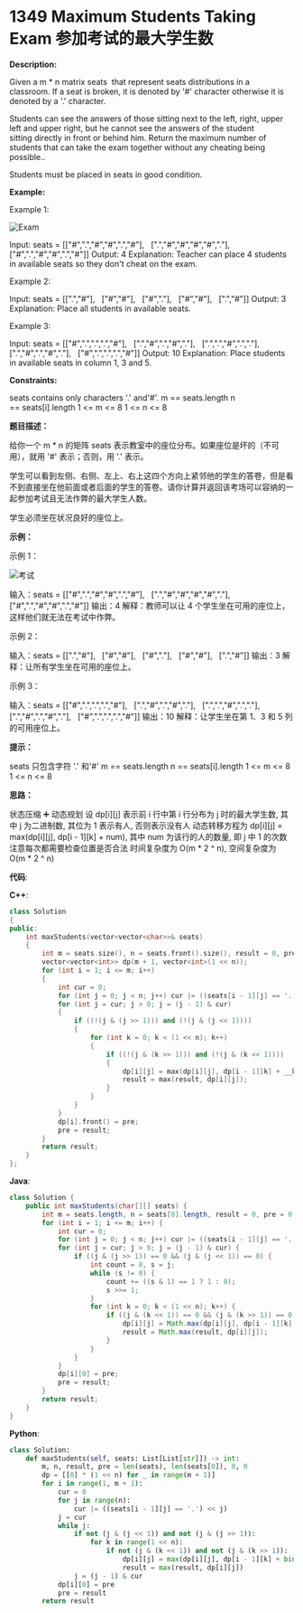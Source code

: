 # 1349 Maximum Students Taking Exam 参加考试的最大学生数

__Description:__

Given a m * n matrix seats  that represent seats distributions in a classroom. If a seat is broken, it is denoted by '#' character otherwise it is denoted by a '.' character.

Students can see the answers of those sitting next to the left, right, upper left and upper right, but he cannot see the answers of the student sitting directly in front or behind him. Return the maximum number of students that can take the exam together without any cheating being possible..

Students must be placed in seats in good condition.

__Example:__

Example 1:

![Exam](https://assets.leetcode.com/uploads/2020/01/29/image.png)

Input: seats = [["#",".","#","#",".","#"],
                [".","#","#","#","#","."],
                ["#",".","#","#",".","#"]]
Output: 4
Explanation: Teacher can place 4 students in available seats so they don't cheat on the exam.

Example 2:

Input: seats = [[".","#"],
                ["#","#"],
                ["#","."],
                ["#","#"],
                [".","#"]]
Output: 3
Explanation: Place all students in available seats.

Example 3:

Input: seats = [["#",".",".",".","#"],
                [".","#",".","#","."],
                [".",".","#",".","."],
                [".","#",".","#","."],
                ["#",".",".",".","#"]]
Output: 10
Explanation: Place students in available seats in column 1, 3 and 5.

__Constraints:__

seats contains only characters '.' and'#'.
m == seats.length
n == seats[i].length
1 <= m <= 8
1 <= n <= 8

__题目描述：__

给你一个 m * n 的矩阵 seats 表示教室中的座位分布。如果座位是坏的（不可用），就用 '#' 表示；否则，用 '.' 表示。

学生可以看到左侧、右侧、左上、右上这四个方向上紧邻他的学生的答卷，但是看不到直接坐在他前面或者后面的学生的答卷。请你计算并返回该考场可以容纳的一起参加考试且无法作弊的最大学生人数。

学生必须坐在状况良好的座位上。

__示例：__

示例 1：

![考试](https://assets.leetcode-cn.com/aliyun-lc-upload/uploads/2020/02/09/image.png)

输入：seats = [["#",".","#","#",".","#"],
              [".","#","#","#","#","."],
              ["#",".","#","#",".","#"]]
输出：4
解释：教师可以让 4 个学生坐在可用的座位上，这样他们就无法在考试中作弊。

示例 2：

输入：seats = [[".","#"],
              ["#","#"],
              ["#","."],
              ["#","#"],
              [".","#"]]
输出：3
解释：让所有学生坐在可用的座位上。

示例 3：

输入：seats = [["#",".",".",".","#"],
              [".","#",".","#","."],
              [".",".","#",".","."],
              [".","#",".","#","."],
              ["#",".",".",".","#"]]
输出：10
解释：让学生坐在第 1、3 和 5 列的可用座位上。

__提示：__

seats 只包含字符 '.' 和'#'
m == seats.length
n == seats[i].length
1 <= m <= 8
1 <= n <= 8

__思路：__

状态压缩 ➕ 动态规划
设 dp\[i][j] 表示前 i 行中第 i 行分布为 j 时的最大学生数, 其中 j 为二进制数, 其位为 1 表示有人, 否则表示没有人
动态转移方程为 dp\[i][j] = max(dp\[i][j], dp\[i - 1][k] + num), 其中 num 为该行的人的数量, 即 j 中 1 的次数
注意每次都需要检查位置是否合法
时间复杂度为 O(m \* 2 ^ n), 空间复杂度为 O(m \* 2 ^ n)

__代码__:

__C++__:

```C++
class Solution 
{
public:
    int maxStudents(vector<vector<char>>& seats) 
    {
        int m = seats.size(), n = seats.front().size(), result = 0, pre = 0;
        vector<vector<int>> dp(m + 1, vector<int>(1 << n));
        for (int i = 1; i <= m; i++)
        {
            int cur = 0;
            for (int j = 0; j < n; j++) cur |= ((seats[i - 1][j] == '.') << j);
            for (int j = cur; j > 0; j = (j - 1) & cur)
            {
                if ((!(j & (j >> 1))) and (!(j & (j << 1))))
                {
                    for (int k = 0; k < (1 << n); k++)
                    {
                        if ((!(j & (k >> 1))) and (!(j & (k << 1))))
                        {
                            dp[i][j] = max(dp[i][j], dp[i - 1][k] + __builtin_popcount(j));
                            result = max(result, dp[i][j]);
                        }
                    }
                }
            }
            dp[i].front() = pre;
            pre = result;
        }
        return result;
    }
};
```

__Java__:

```Java
class Solution {
    public int maxStudents(char[][] seats) {
        int m = seats.length, n = seats[0].length, result = 0, pre = 0, dp[][] = new int[m + 1][1 << n];
        for (int i = 1; i <= m; i++) {
            int cur = 0;
            for (int j = 0; j < n; j++) cur |= ((seats[i - 1][j] == '.' ? 1 : 0) << j);
            for (int j = cur; j > 0; j = (j - 1) & cur) {
                if ((j & (j >> 1)) == 0 && (j & (j << 1)) == 0) {
                    int count = 0, s = j;
                    while (s != 0) {
                        count += ((s & 1) == 1 ? 1 : 0);
                        s >>= 1;
                    }
                    for (int k = 0; k < (1 << n); k++) {
                        if ((j & (k << 1)) == 0 && (j & (k >> 1)) == 0) {
                            dp[i][j] = Math.max(dp[i][j], dp[i - 1][k] + count);
                            result = Math.max(result, dp[i][j]);
                        }
                    }
                }
            }
            dp[i][0] = pre;
            pre = result;
        }
        return result;
    }
}
```

__Python__:

```Python
class Solution:
    def maxStudents(self, seats: List[List[str]]) -> int:
        m, n, result, pre = len(seats), len(seats[0]), 0, 0
        dp = [[0] * (1 << n) for _ in range(m + 1)]
        for i in range(1, m + 1):
            cur = 0
            for j in range(n):
                cur |= ((seats[i - 1][j] == '.') << j)
            j = cur
            while j:
                if not (j & (j << 1)) and not (j & (j >> 1)):
                    for k in range(1 << n):
                        if not (j & (k << 1)) and not (j & (k >> 1)):
                            dp[i][j] = max(dp[i][j], dp[i - 1][k] + bin(j).count('1'))
                            result = max(result, dp[i][j])
                j = (j - 1) & cur
            dp[i][0] = pre
            pre = result
        return result
```
